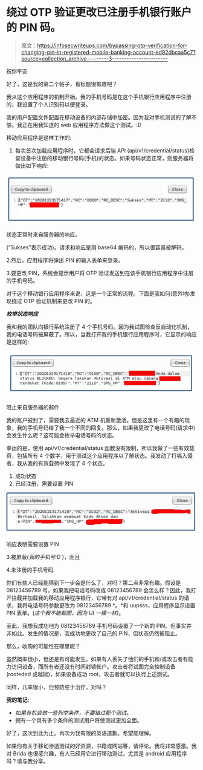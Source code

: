 # 绕过 OTP 验证更改已注册手机银行账户的 PIN 码。

> 原文：<https://infosecwriteups.com/bypassing-otp-verification-for-changing-pin-in-registered-mobile-banking-account-ed92dbcaa5c7?source=collection_archive---------3----------------------->

祝你平安

好了，这是我的第二个帖子，看标题很有趣吧？

我从这个应用程序的机制开始。我的手机号码是在这个手机银行应用程序中注册的，我设置了个人识别码以便登录。

我的用户配置文件配置在移动设备的内部存储中加密。因为我对手机测试的了解不够。我正在用我知道的 web 应用程序方法做这个测试。:D

移动应用程序是这样工作的:

1.  每次首次加载应用程序时，它都会请求后端 API (api/v1/credential/status)检查设备中注册的移动银行号码(手机)的状态。如果号码状态正常，则服务器将做出如下响应:

![](img/1d6d9888a59f020534714bec521c258a.png)

状态正常时来自服务器的响应。

(“Sukses”表示成功)。请求和响应是用 base64 编码的，所以很容易被解码。

2.然后，应用程序将弹出 PIN 的输入表单来登录。

3.要更改 PIN，系统会提示用户将 OTP 验证发送到在该手机银行应用程序中注册的手机号码。

对于这个移动银行应用程序来说，这是一个正常的流程。下面是我如何(意外地)发现绕过 OTP 验证机制来更改 PIN 的。

***枚举状态响应***

我和我的团队向银行系统注册了 4 个手机号码。因为我试图检查反自动化机制，我的电话号码被屏蔽了。所以，当我打开我的手机银行应用程序时，它显示的响应是这样的:

![](img/05305de0b1534f70714ee5a0efd0c387.png)

阻止来自服务器的邮件

我的账户被封了，需要我去最近的 ATM 机重新激活。但是这里有一个有趣的现象，我的手机号码给了我一个不同的回复。那么，如果我更改了电话号码(请求中)会发生什么呢？这可能会枚举电话号码的状态。

幸运的是，使用 api/v1/credential/status 函数没有限制，所以我做了一些有效载荷，包括所有 4 个数字，用于测试这个应用程序以了解状态。我发动了打嗝入侵者，我从我的有效载荷中发现了 4 个状态。

1.  成功状态
2.  已经注册，需要设置 PIN

![](img/502fdb9b52cc3931720ebedd5a59dbf0.png)

响应表明需要设置 PIN

3.被屏蔽(*我的手机号:D* )，而且

4.未注册的手机号码

你们有些人已经能猜到下一步会是什么了，对吗？第二点非常有趣。假设是 08123456789 号。如果我把电话号码改成 08123456789 会怎么样？因此，我打开拦截并加载我的移动应用程序银行，它带有对 api/v1/credential/status 的请求，我将电话号码参数更改为 08123456789 *。*和 uupsss，应用程序显示设置 PIN 表单。(*这个我不能截图，因为 UI 一模一样)*。

至此，我想我成功地为 08123456789 手机号码设置了一个新的 PIN。但事实并非如此。发生的情况是，我成功地更改了自己的 PIN，但状态仍然被阻止。

那么，收购的可能性在哪里呢？

虽然概率很小，但还是有可能发生。如果有人丢失了他们的手机和/或攻击者有能力访问设备，而所有者还没有时间封锁帐户。攻击者将试图完全控制设备(rooteded 或越狱)，如果设备成功 root，攻击者就可以执行上述测试。

同样，几率很小，但预防胜于治疗，对吗？

**我的笔记:**

*   *如果有机会做一些列举条件，不要错过那个测试。*
*   拥有一个具有多个条件的测试用户将使测试更加全面。

好了，这次到此为止。再次为我有限的英语道歉。希望能理解。

如果你有关于移动渗透测试的好资源，书籍或网站等，请评论。我将非常感激。我对 Brida 也很感兴趣，有人已经用它进行移动测试，尤其是 android 应用程序吗？请与我分享。